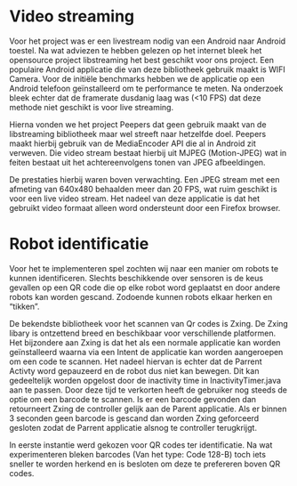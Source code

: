 ﻿
Video streaming
=========

Voor het project was er een livestream nodig van een Android naar Android toestel. Na wat adviezen te hebben gelezen op het  internet bleek het opensource project libstreaming het best geschikt voor ons project.  Een populaire Android applicatie die van deze bibliotheek gebruik maakt is WIFI Camera. Voor de initiële benchmarks hebben we de applicatie op een Android telefoon geïnstalleerd om te performance te meten. 
Na onderzoek bleek echter dat de framerate dusdanig laag was (<10 FPS) dat deze methode niet geschikt is voor live streaming.

Hierna vonden we het project Peepers dat geen gebruik maakt van de libstreaming bibliotheek maar wel streeft naar hetzelfde doel. Peepers maakt hierbij gebruik van de MediaEncoder API die al in Android zit verweven. Die video stream bestaat hierbij uit MJPEG (Motion-JPEG) wat in feiten bestaat uit het achtereenvolgens tonen van JPEG afbeeldingen. 

De prestaties hierbij waren boven verwachting. Een JPEG stream met een afmeting van 640x480 behaalden meer dan 20 FPS, wat ruim geschikt is voor een live video stream. Het nadeel van deze applicatie is dat het gebruikt video formaat alleen word ondersteunt door een Firefox browser.

Robot identificatie
=========

Voor het te implementeren spel zochten wij naar een manier om robots te kunnen identificeren. 
Slechts beschikkende over sensoren is de keus gevallen op een QR code die op elke robot word geplaatst en door andere robots kan worden gescand. Zodoende kunnen robots elkaar herken en “tikken”. 

De bekendste bibliotheek voor het scannen van Qr codes is Zxing. De Zxing libary is ontzettend breed en beschikbaar voor verschillende platformen. Het bijzondere aan Zxing is dat het als een normale applicatie kan worden geïnstalleerd waarna via een Intent de applicatie kan worden aangeroepen om een code te scannen. Het nadeel hiervan is echter dat de Parrent Activty word gepauzeerd en de robot dus niet kan bewegen. Dit kan gedeeltelijk worden opgelost door de inactivity time in InactivityTimer.java aan te passen. Door deze tijd te verkorten heeft de gebruiker nog steeds de optie om een barcode te scannen. Is er een barcode gevonden dan retourneert Zxing de controller gelijk aan de Parent applicatie. Als er binnen 3 seconden geen barcode is gescand dan worden Zxing geforceerd gesloten zodat de Parrent applicatie alsnog te controller terugkrijgt. 

In eerste instantie werd gekozen voor QR codes ter identificatie. Na wat experimenteren bleken barcodes (Van het type: Code 128-B) toch iets sneller te worden herkend en is besloten om deze te prefereren boven QR codes. 
